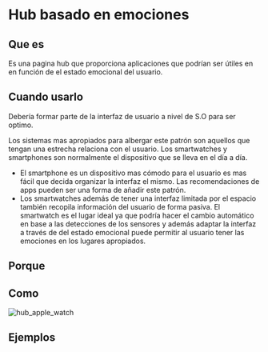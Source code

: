 # Hub basado en emociones

## Que es

Es una pagina hub que proporciona aplicaciones que podrían ser útiles en en función de el estado emocional del usuario.

## Cuando usarlo

Debería formar parte de la interfaz de usuario a nivel de S.O para ser optimo.

Los sistemas mas apropiados para albergar este patrón son aquellos que tengan una estrecha relaciona con el usuario. Los smartwatches y smartphones son normalmente el dispositivo que se lleva en el día a día.

* El smartphone es un dispositivo mas cómodo para el usuario es mas fácil que decida organizar la interfaz el mismo. Las recomendaciones de apps pueden ser una forma de añadir este patrón.
* Los smartwatches además de tener una interfaz limitada por el espacio también recopila información del usuario de forma pasiva. El smartwatch es el lugar ideal ya que podría hacer el cambio automático en base a las detecciones de los sensores y además adaptar la interfaz a través de del estado emocional puede permitir al usuario tener las emociones en los lugares apropiados.

## Porque

## Como

![hub_apple_watch](assets\hub_apple_watch.png)

## Ejemplos

